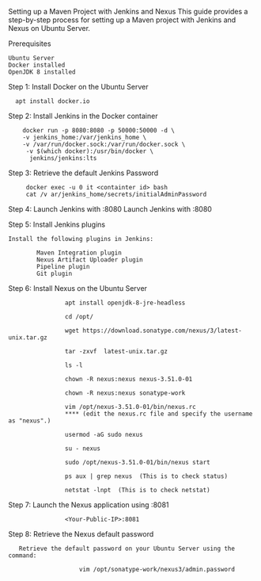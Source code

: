 Setting up a Maven Project with Jenkins and Nexus
This guide provides a step-by-step process for setting up a Maven project with Jenkins and Nexus on Ubuntu Server.

Prerequisites

    Ubuntu Server
    Docker installed
    OpenJDK 8 installed
    
    
Step 1: Install Docker on the Ubuntu Server
 
      apt install docker.io
      
Step 2: Install Jenkins in the Docker container
 
        docker run -p 8080:8080 -p 50000:50000 -d \
        -v jenkins_home:/var/jenkins_home \
        -v /var/run/docker.sock:/var/run/docker.sock \
         -v $(which docker):/usr/bin/docker \
          jenkins/jenkins:lts   

Step 3:  Retrieve the default Jenkins Password

         docker exec -u 0 it <containter id> bash
         cat /v ar/jenkins_home/secrets/initialAdminPassword
         
Step 4: Launch Jenkins with :8080
        Launch Jenkins with <your-public-IP>:8080
    
Step 5: Install Jenkins plugins
    
    Install the following plugins in Jenkins:

            Maven Integration plugin
            Nexus Artifact Uploader plugin
            Pipeline plugin
            Git plugin
    
Step 6:  Install Nexus on the Ubuntu Server
    
    
    
                    apt install openjdk-8-jre-headless

                    cd /opt/

                    wget https://download.sonatype.com/nexus/3/latest-unix.tar.gz

                    tar -zxvf  latest-unix.tar.gz

                    ls -l

                    chown -R nexus:nexus nexus-3.51.0-01

                    chown -R nexus:nexus sonatype-work

                    vim /opt/nexus-3.51.0-01/bin/nexus.rc 
                    **** (edit the nexus.rc file and specify the username as "nexus".)

                    usermod -aG sudo nexus

                    su - nexus

                    sudo /opt/nexus-3.51.0-01/bin/nexus start

                    ps aux | grep nexus  (This is to check status)

                    netstat -lnpt  (This is to check netstat)
    
 Step 7: Launch the Nexus application using :8081
          
                    <Your-Public-IP>:8081

                        
Step 8: Retrieve the Nexus default password
                       
       Retrieve the default password on your Ubuntu Server using the command:
                        
                        vim /opt/sonatype-work/nexus3/admin.password

                        

 

